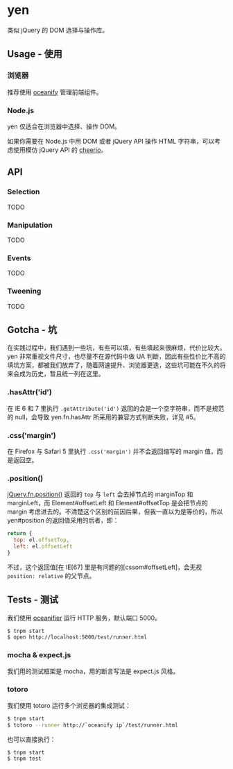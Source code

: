 # yen

类似 jQuery 的 DOM 选择与操作库。

## Usage - 使用

### 浏览器

推荐使用 [oceanify][oceanify] 管理前端组件。

### Node.js

yen 仅适合在浏览器中选择、操作 DOM。

如果你需要在 Node.js 中用 DOM 或者 jQuery API 操作 HTML 字符串，可以考虑使用模仿
jQuery API 的 [cheerio][cheerio]。

## API

### Selection

TODO

### Manipulation

TODO

### Events

TODO

### Tweening

TODO

## Gotcha - 坑

在实践过程中，我们遇到一些坑，有些可以填，有些填起来很麻烦，代价比较大。yen 非常重视文件尺寸，也尽量不在源代码中做 UA 判断，因此有些性价比不高的填坑方案，都被我们放弃了，随着网速提升、浏览器更迭，这些坑可能在不久的将来会成为历史，暂且统一列在这里。

### .hasAttr('id')

在 IE 6 和 7 里执行 `.getAttribute('id')` 返回的会是一个空字符串，而不是规范的 null，会导致 yen.fn.hasAttr 所采用的兼容方式判断失败，详见 #5。

### .css('margin')

在 Firefox 与 Safari 5 里执行 `.css('margin')` 并不会返回缩写的 margin 值，而是返回空。

### .position()

[jQuery.fn.position()][jQuery#position] 返回的 `top` 与 `left` 会去掉节点的 marginTop 和 marginLeft，而 Element#offsetLeft 和 Element#offsetTop 是会把节点的 margin 考虑进去的。不清楚这个区别的前因后果，但我一直以为是等价的，所以 yen#position 的返回值采用的后者，即：

```js
return {
  top: el.offsetTop,
  left: el.offsetLeft
}
```

不过，这个返回值[在 IE[67] 里是有问题的][cssom#offsetLeft]，会无视 `position: relative` 的父节点。

## Tests - 测试

我们使用 [oceanifier][oceanifier] 运行 HTTP 服务，默认端口 5000。

```bash
$ tnpm start
$ open http://localhost:5000/test/runner.html
```

### mocha & expect.js

我们用的测试框架是 mocha，用的断言写法是 expect.js 风格。

### totoro

我们使用 totoro 运行多个浏览器的集成测试：

```bash
$ tnpm start
$ totoro --runner http://`oceanify ip`/test/runner.html
```

也可以直接执行：

```bash
$ tnpm start
$ tnpm test
```


[cheerio]: https://github.com/cheeriojs/cheerio
[oceanify]: https://github.com/erzu/oceanify
[oceanifier]: https://github.com/erzu/oceanifier
[jQuery#position]: http://api.jquery.com/position/
